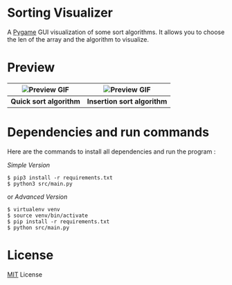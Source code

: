 # Sorting Visualizer
A [Pygame](https://www.pygame.org/) GUI visualization of some sort algorithms. It allows you to choose the len of the array and the algorithm to visualize.

# Preview


| ![Preview GIF](assets/preview/quick.gif) | ![Preview GIF](assets/preview/insertion.gif) |
| :--------------------------------------: | :------------------------------------------: |
|         **Quick sort algorithm**         |         **Insertion sort algorithm**         |


# Dependencies and run commands

Here are the commands to install all dependencies and run the program : 

*Simple Version*
```
$ pip3 install -r requirements.txt
$ python3 src/main.py
```
or *Advanced Version*
```
$ virtualenv venv
$ source venv/bin/activate
$ pip install -r requirements.txt
$ python src/main.py
```


# License
[MIT](https://choosealicense.com/licenses/mit/) License
